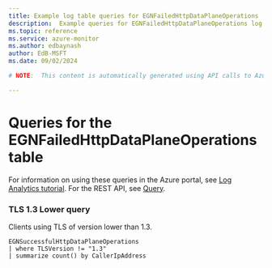 ```yaml
---
title: Example log table queries for EGNFailedHttpDataPlaneOperations
description:  Example queries for EGNFailedHttpDataPlaneOperations log table
ms.topic: reference
ms.service: azure-monitor
ms.author: edbaynash
author: EdB-MSFT
ms.date: 09/02/2024

# NOTE:  This content is automatically generated using API calls to Azure. Any edits made on these files will be overwritten in the next run of the script. 

---
```


# Queries for the EGNFailedHttpDataPlaneOperations table

For information on using these queries in the Azure portal, see [Log Analytics tutorial](/azure/azure-monitor/logs/log-analytics-tutorial). For the REST API, see [Query](/rest/api/loganalytics/query).


### TLS 1.3 Lower query  


Clients using TLS of version lower than 1.3.  

```query
EGNSuccessfulHttpDataPlaneOperations
| where TLSVersion != "1.3"
| summarize count() by CallerIpAddress
```

